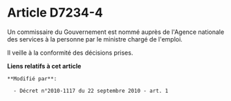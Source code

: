 # Article D7234-4

Un commissaire du Gouvernement est nommé auprès de l'Agence nationale des services à la personne par le ministre chargé de
l'emploi.

Il veille à la conformité des décisions prises.

**Liens relatifs à cet article**

	**Modifié par**:

	  - Décret n°2010-1117 du 22 septembre 2010 - art. 1
